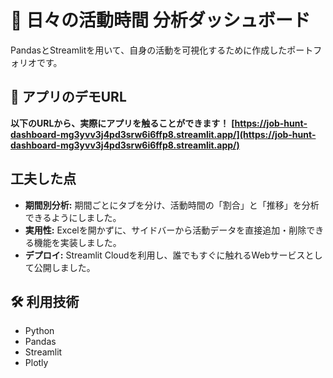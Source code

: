 # 🎯 日々の活動時間 分析ダッシュボード

PandasとStreamlitを用いて、自身の活動を可視化するために作成したポートフォリオです。

## 🚀 アプリのデモURL

**以下のURLから、実際にアプリを触ることができます！**
**[https://job-hunt-dashboard-mg3yvv3j4pd3srw6i6ffp8.streamlit.app/](https://job-hunt-dashboard-mg3yvv3j4pd3srw6i6ffp8.streamlit.app/)**

##  工夫した点

* **期間別分析:** 期間ごとにタブを分け、活動時間の「割合」と「推移」を分析できるようにしました。
* **実用性:** Excelを開かずに、サイドバーから活動データを直接追加・削除できる機能を実装しました。
* **デプロイ:** Streamlit Cloudを利用し、誰でもすぐに触れるWebサービスとして公開しました。

## 🛠️ 利用技術

* Python
* Pandas
* Streamlit
* Plotly